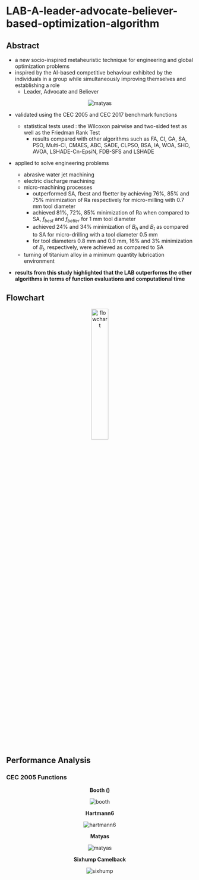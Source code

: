 # LAB-A-leader-advocate-believer-based-optimization-algorithm

## Abstract

- a new socio-inspired metaheuristic technique for engineering and global optimization problems
- inspired by the AI-based competitive behaviour exhibited by the individuals in a group while simultaneously improving themselves and establishing a role
  - Leader, Advocate and Believer

<p align="center" width="100%">
  <img src="https://github.com/ruturajreddy/LAB-A-leader-advocate-believer-based-optimization-algorithm/blob/main/Files/Visual%20representation" alt="matyas">  
</p>

- validated using the CEC 2005 and CEC 2017 benchmark functions
  - statistical tests used : the Wilcoxon pairwise and two-sided test as well as the Friedman Rank Test
    - results compared with other algorithms such as FA, CI, GA, SA, PSO, Multi-CI, CMAES, ABC, SADE, CLPSO, BSA, IA, WOA, SHO, AVOA, LSHADE-Cn-EpsiN, FDB-SFS and LSHADE

- applied to solve engineering problems
  - abrasive water jet machining
  - electric discharge machining
  - micro-machining processes
    - outperformed SA, fbest and fbetter by achieving 76%, 85% and 75% minimization of Ra respectively for micro-milling with 0.7 mm tool diameter
    - achieved 81%, 72%, 85% minimization of Ra when compared to SA, $f_{best}$ and $f_{better}$ for 1 mm tool diameter
    - achieved 24% and 34% minimization of $B_h$ and $B_t$ as compared to SA for micro-drilling with a tool diameter 0.5 mm
    - for tool diameters 0.8 mm and 0.9 mm, 16% and 3% minimization of $B_t$, respectively, were achieved as compared to SA
  - turning of titanium alloy in a minimum quantity lubrication environment
- **results from this study highlighted that the LAB outperforms the other algorithms in terms of function evaluations and computational time**

## Flowchart
<p align="center" width="100%">
  <img src="https://github.com/ruturajreddy/LAB-A-leader-advocate-believer-based-optimization-algorithm/blob/main/Files/Flowchartpng.png" width="30%" height="30%" alt="flowchart">  
</p>

## Performance Analysis

### CEC 2005 Functions 
<div align="center">
    <b>Booth ()</b>
</div>
<p align="center" width="100%">
  <img src="https://github.com/ruturajreddy/LAB-A-leader-advocate-believer-based-optimization-algorithm/blob/main/Files/boothsub.png" alt="booth">  
</p>

<div align="center">
    <b>Hartmann6</b>
</div>
<p align="center" width="100%">
  <img src="https://github.com/ruturajreddy/LAB-A-leader-advocate-believer-based-optimization-algorithm/blob/main/Files/hartmann6sub.png" alt="hartmann6">  
</p>

<div align="center">
    <b>Matyas</b>
</div>
<p align="center" width="100%">
  <img src="https://github.com/ruturajreddy/LAB-A-leader-advocate-believer-based-optimization-algorithm/blob/main/Files/matyassub.png" alt="matyas">  
</p>

<div align="center">
    <b>Sixhump Camelback</b>
</div>
<p align="center" width="100%">
  <img src="https://github.com/ruturajreddy/LAB-A-leader-advocate-believer-based-optimization-algorithm/blob/main/Files/sixhumpsub.png" alt="sixhump">  
</p>
